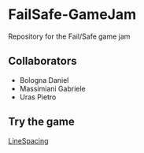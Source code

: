# FailSafe-GameJam
 Repository for the Fail/Safe game jam

## Collaborators
- Bologna Daniel
- Massimiani Gabriele
- Uras Pietro

## Try the game
[LineSpacing](https://abstractborderstudio.itch.io/linespacing)
